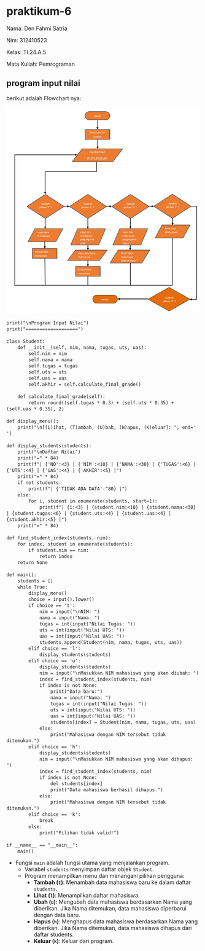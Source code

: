 # praktikum-6
Nama: Den Fahmi Satria <p>
Nim: 312410523 <p>
Kelas: TI.24.A.5 <p>
Mata Kuliah: Pemrograman <p>
## program input nilai
berikut adalah Flowchart nya: <p>
![gambar1](D1.PNG) <p>
```
print("\nProgram Input Nilai")
print("===================")

class Student:
    def __init__(self, nim, nama, tugas, uts, uas):
        self.nim = nim
        self.nama = nama
        self.tugas = tugas
        self.uts = uts
        self.uas = uas
        self.akhir = self.calculate_final_grade()

    def calculate_final_grade(self):
        return round((self.tugas * 0.3) + (self.uts * 0.35) + (self.uas * 0.35), 2)

def display_menu():
    print("\n[(L)ihat, (T)ambah, (U)bah, (H)apus, (K)eluar]: ", end=' ')

def display_students(students):
    print("\nDaftar Nilai")
    print("=" * 84)
    print(f"| {'NO':<3} | {'NIM':<10} | {'NAMA':<30} | {'TUGAS':<6} | {'UTS':<4} | {'UAS':<4} | {'AKHIR':<5} |")
    print("=" * 84)
    if not students:
        print(f"| {'TIDAK ADA DATA':^80} |")
    else:
        for i, student in enumerate(students, start=1):
            print(f"| {i:<3} | {student.nim:<10} | {student.nama:<30} | {student.tugas:<6} | {student.uts:<4} | {student.uas:<4} | {student.akhir:<5} |")
    print("=" * 84)

def find_student_index(students, nim):
    for index, student in enumerate(students):
        if student.nim == nim:
            return index
    return None

def main():
    students = []
    while True:
        display_menu()
        choice = input().lower()
        if choice == 't':
            nim = input("\nNIM: ")
            nama = input("Nama: ")
            tugas = int(input("Nilai Tugas: "))
            uts = int(input("Nilai UTS: "))
            uas = int(input("Nilai UAS: "))
            students.append(Student(nim, nama, tugas, uts, uas))
        elif choice == 'l':
            display_students(students)
        elif choice == 'u':
            display_students(students)
            nim = input("\nMasukkan NIM mahasiswa yang akan diubah: ")
            index = find_student_index(students, nim)
            if index is not None:
                print("Data baru:")
                nama = input("Nama: ")
                tugas = int(input("Nilai Tugas: "))
                uts = int(input("Nilai UTS: "))
                uas = int(input("Nilai UAS: "))
                students[index] = Student(nim, nama, tugas, uts, uas)
            else:
                print("Mahasiswa dengan NIM tersebut tidak ditemukan.")
        elif choice == 'h':
            display_students(students)
            nim = input("\nMasukkan NIM mahasiswa yang akan dihapus: ")
            index = find_student_index(students, nim)
            if index is not None:
                del students[index]
                print("Data mahasiswa berhasil dihapus.")
            else:
                print("Mahasiswa dengan NIM tersebut tidak ditemukan.")
        elif choice == 'k':
            break
        else:
            print("Pilihan tidak valid!")

if __name__ == "__main__":
    main()
```

 - Fungsi ```main``` adalah fungsi utama yang menjalankan program.
   - Variabel ```students``` menyimpan daftar objek ```Student```.
   - Program menampilkan menu dan menangani pilihan pengguna:
     - **Tambah (```t```)**: Menambah data mahasiswa baru ke dalam daftar ```students```.
     - **Lihat (```l```)**: Menampilkan daftar mahasiswa.
     - **Ubah (```u```)**: Mengubah data mahasiswa berdasarkan Nama yang diberikan. Jika Nama ditemukan, data mahasiswa diperbarui dengan data baru.
     - **Hapus (```h```)**: Menghapus data mahasiswa berdasarkan Nama yang diberikan. Jika Nama ditemukan, data mahasiswa dihapus dari daftar students.
     - **Keluar (```k```)**: Keluar dari program.
